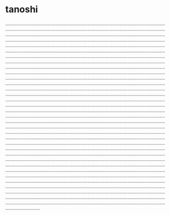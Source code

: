 # tanoshi

...................................................................................................................................................................................................................................................................................................................................................................................................................................................................................................................................................................................................................................................................................................................................................................................................................................................................................................................................................................................................................................................................................................................................................................................................................................................................................................................................................................................................................................................................................................................................................................................................................................................................................................................................................................................................................................................................................................................................................................................................................................................................................................................................................................................................................................................................................................................................................................................................................................................................................................................................................................................................................................................................................................................................................................................................................................................................................................................................................................................................................................................................................................................................................................................................................................................................................................................................................................................................................................................................................................................................................................................................................................................................................................................................................................................................................................................................................................................................................................................................................................................................................................................................................................................................................................................................................................................................................................................................................
